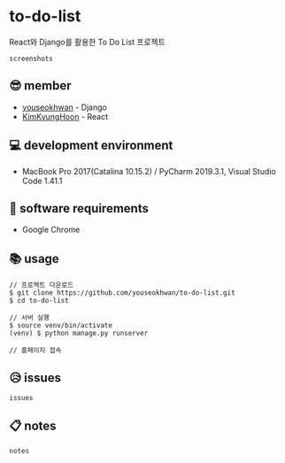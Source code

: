 # to-do-list

React와 Django를 활용한 To Do List 프로젝트

~~~
screenshots
~~~

## 😎 member

- [youseokhwan](https://github.com/youseokhwan) - Django
- [KimKyungHoon](https://github.com/hoonkk) - React

## 💻 development environment

- MacBook Pro 2017(Catalina 10.15.2) / PyCharm 2019.3.1, Visual Studio Code 1.41.1

## 📀 software requirements

- Google Chrome

## 📚 usage

~~~
// 프로젝트 다운로드
$ git clone https://github.com/youseokhwan/to-do-list.git
$ cd to-do-list

// 서버 실행
$ source venv/bin/activate
(venv) $ python manage.py runserver

// 홈페이지 접속
~~~

## 😥 issues

~~~
issues
~~~

## 📋 notes

~~~
notes
~~~
